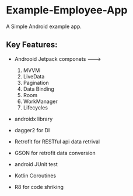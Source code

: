 # Example-Employee-App
A Simple Android example app.

## Key Features:

* Androoid Jetpack componets ---> 

     1. MVVM
     2. LiveData
     3. Pagination
     4. Data Binding
     5. Room
     6. WorkManager
     7. Lifecycles
     
* androidx library
     
* dagger2 for DI

* Retrofit for RESTful api data retrival

* GSON for retrofit data conversion

* android JUnit test

* Kotlin Coroutines

* R8 for code shriking